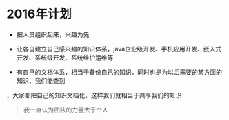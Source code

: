 2016年计划
========

- 把人员组织起来，兴趣为先

- 让各自建立自己感兴趣的知识体系，java企业级开发、手机应用开发、嵌入式开发、系统级开发、系统维护运维等

- 有自己的文档体系，相当于备份自己的知识，同时也是为以后需要的某方面的知识，我们能查到

，大家都把自己的知识文档化，这样我们就相当于共享我们的知识

> 我一直认为团队的力量大于个人